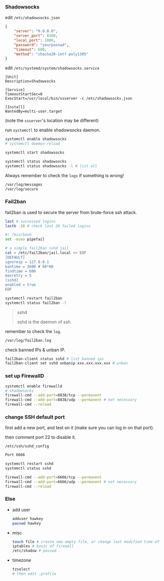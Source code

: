 ### Shadowsocks

edit `/etc/shadowsocks.json`

```json
{
    "server": "0.0.0.0",
    "server_port": 8388,
    "local_port": 1080,
    "password": "yourpasswd",
    "timeout": 600,
    "method": "chacha20-ietf-poly1305"
}
```



edit `/etc/systemd/system/shadowsocks.service`

```
[Unit]
Description=Shadowsocks

[Service]
TimeoutStartSec=0
ExecStart=/usr/local/bin/ssserver -c /etc/shadowsocks.json

[Install]
WantedBy=multi-user.target
```

(note the `ssserver`'s location may be different)



run `systemctl` to enable shadowsocks daemon.

```bash
systemctl enable shadowsocks
# systemctl daemon-reload

systemctl start shadowsocks

systemctl status shadowsocks 
systemctl status shadowsocks -l # list all

```



Always remember to check the `logs` if something is wrong!

```bash
/var/log/messages
/var/log/secure
```



### Fail2ban

fail2ban is used to secure the server from brute-force ssh attack.

```bash
last # successed logins
lastb -20 # check last 20 failed logins
```



```bash
#! /bin/bash
set -euxo pipefail

# a simple fail2ban sshd jail
cat > /etc/fail2ban/jail.local << EOF
[DEFAULT]
ignoreip = 127.0.0.1
bantime = 3600 # 60*60
findtime = 600
maxretry = 5
[sshd]
enabled = true
EOF

systemctl restart fail2ban
systemctl status fail2ban -l
```



> sshd
>
> sshd is the daemon of ssh.



remember to check the `log`.

```bash
/var/log/fail2ban.log
```



check banned IPs & unban IP.

```bash
fail2ban-client status sshd # list banned ips
fail2ban-client set sshd unbanip xxx.xxx.xxx.xxx # unban
```



### set up FirewallD

```bash
systemctl enable firewalld
# shadowsocks 
firewall-cmd --add-port=8838/tcp --permanent
firewall-cmd --add-port=8838/udp --permanent # not necessary
firewall-cmd --reload
```



### change SSH default port 

first add a new port, and test on it (make sure you can log in on that port).

then comment port 22 to disable it.

`/etc/ssh/sshd_config`

```bash
Port 6666
```



```bash
systemctl restart sshd
systemctl status sshd

firewall-cmd --add-port=6666/tcp --permanent
firewall-cmd --add-port=6666/udp --permanent # not necessary
firewall-cmd --reload
```



### Else

* add user

  ```bash
  adduser hawkey
  passwd hawkey
  ```

* misc

  ```bash
  touch file # create new empty file, or change last modified time of the file.
  iptables # basic of firewall
  /etc/shadow # passwd
  ```

* timezone

  ```bash
  tzselect
  # then edit .profile
  ```


